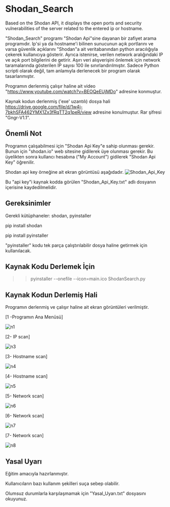 # Shodan_Search
Based on the Shodan API, it displays the open ports and security vulnerabilities of the server related to the entered ip or hostname.

"Shodan_Search" programı "Shodan Api"sine dayanan bir zafiyet arama programıdır. Ip'si ya da hostname'i bilinen sunucunun açık portlarını ve varsa güvenlik açıklarını "Shodan"a ait veritabanından python aracılığıyla çekerek kullanıcıya gösterir. Ayrıca istenirse, verilen network aralığındaki IP ve açık  port bilgilerini de getirir. Aşırı veri alışverişini önlemek için network taramalarında gösterilen IP sayısı 100 ile sınırlandırılmıştır. Sadece Python scripti olarak değil, tam anlamıyla derlenecek bir program olarak tasarlanmıştır.

Programın derlenmiş çalışır haline ait video  "https://www.youtube.com/watch?v=BEOQeEUjMDo" adresine konmuştur.

Kaynak kodun derlenmiş ('exe' uzantılı) dosya hali https://drive.google.com/file/d/1w4j-7bkhSFA462YMX1Zx3fRqTT2q1peR/view adresine konulmuştur.
Rar şifresi "Gngr-V1.1".


Önemli Not
--------------
Programın çalışabilmesi için "Shodan Api Key"e sahip olunması gerekir.
Bunun için "shodan.io" web sitesine gidilerek üye olunması gerekir. 
Bu üyelikten sonra kullancı hesabına ("My Account") gidilerek "Shodan Api Key" öğrenilir.


Shodan api key örneğine ait ekran görüntüsü aşağıdadır.
![Shodan_Api_Key](https://user-images.githubusercontent.com/71177413/115117003-2d198700-9fa5-11eb-8811-de91c21ded2e.JPG)

Bu "api key"i kaynak kodda görülen "Shodan_Api_Key.txt" adlı dosyanın içerisine kaydedilmelidir. 

Gereksinimler
------------------
Gerekli kütüphaneler: shodan, pyinstaller

pip install shodan

pip install pyinstaller

"pyinstaller" kodu tek parça çalıştırılabilir dosya haline getirmek için kullanılacak.



Kaynak Kodu Derlemek İçin
-----------------------------

>> pyinstaller --onefile  --icon=main.ico ShodanSearch.py


Kaynak Kodun Derlemiş Hali
---------------------------
Programın derlenmiş ve çalışır haline ait ekran görüntüleri verilmiştir.


[1 -Programın Ana Menüsü]

![n1](https://user-images.githubusercontent.com/71177413/115116407-0279ff00-9fa2-11eb-84c4-fbe4bd3fa249.JPG)


[2- IP scan]

![n3](https://user-images.githubusercontent.com/71177413/115116418-145ba200-9fa2-11eb-8486-7b0b56b0b0b9.JPG)


[3- Hostname scan]

![n4](https://user-images.githubusercontent.com/71177413/115116447-2e958000-9fa2-11eb-9cb6-77124dab5526.JPG)


[4- Hostname scan]

![n5](https://user-images.githubusercontent.com/71177413/115116453-3523f780-9fa2-11eb-936b-aacd4e52ba32.JPG)


[5- Network scan]

![n6](https://user-images.githubusercontent.com/71177413/115116472-48cf5e00-9fa2-11eb-81ac-8ac265cfd839.JPG)


[6- Network scan]

![n7](https://user-images.githubusercontent.com/71177413/115116484-5dabf180-9fa2-11eb-943d-3d7de956d1f5.JPG)


[7- Network scan]

![n8](https://user-images.githubusercontent.com/71177413/115116488-61d80f00-9fa2-11eb-8082-07a22e2c11be.JPG)






Yasal Uyarı
--------------------
Eğitim amacıyla hazırlanmıştır.

Kullanıcıların bazı kullanım şekilleri suça sebep olabilir.

Olumsuz durumlarla karşılaşmamak için "Yasal_Uyarı.txt" dosyasını okuyunuz.
